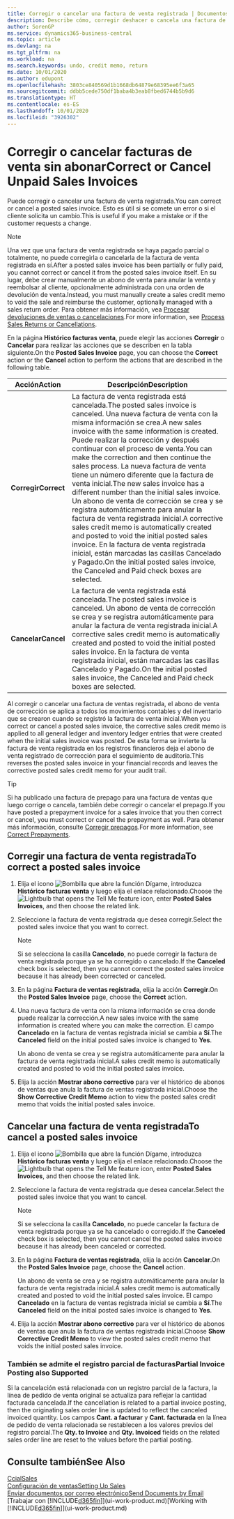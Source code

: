```yaml
---
title: Corregir o cancelar una factura de venta registrada | Documentos de Microsoft
description: Describe cómo, corregir deshacer o cancela una factura de venta registrada y aplicar un abono de venta.
author: SorenGP
ms.service: dynamics365-business-central
ms.topic: article
ms.devlang: na
ms.tgt_pltfrm: na
ms.workload: na
ms.search.keywords: undo, credit memo, return
ms.date: 10/01/2020
ms.author: edupont
ms.openlocfilehash: 3803ce840569d1b1668db64879e68395ee6f3a65
ms.sourcegitcommit: ddbb5cede750df1baba4b3eab8fbed6744b5b9d6
ms.translationtype: HT
ms.contentlocale: es-ES
ms.lasthandoff: 10/01/2020
ms.locfileid: "3926302"
---
```

# <a name="correct-or-cancel-unpaid-sales-invoices"></a><span data-ttu-id="aeb75-103">Corregir o cancelar facturas de venta sin abonar</span><span class="sxs-lookup"><span data-stu-id="aeb75-103">Correct or Cancel Unpaid Sales Invoices</span></span>

<span data-ttu-id="aeb75-104">Puede corregir o cancelar una factura de venta registrada.</span><span class="sxs-lookup"><span data-stu-id="aeb75-104">You can correct or cancel a posted sales invoice.</span></span> <span data-ttu-id="aeb75-105">Esto es útil si se comete un error o si el cliente solicita un cambio.</span><span class="sxs-lookup"><span data-stu-id="aeb75-105">This is useful if you make a mistake or if the customer requests a change.</span></span>

> [!NOTE]  
> <span data-ttu-id="aeb75-106">Una vez que una factura de venta registrada se haya pagado parcial o totalmente, no puede corregirla o cancelarla de la factura de venta registrada en sí.</span><span class="sxs-lookup"><span data-stu-id="aeb75-106">After a posted sales invoice has been partially or fully paid, you cannot correct or cancel it from the posted sales invoice itself.</span></span> <span data-ttu-id="aeb75-107">En su lugar, debe crear manualmente un abono de venta para anular la venta y reembolsar al cliente, opcionalmente administrada con una orden de devolución de venta.</span><span class="sxs-lookup"><span data-stu-id="aeb75-107">Instead, you must manually create a sales credit memo to void the sale and reimburse the customer, optionally managed with a sales return order.</span></span> <span data-ttu-id="aeb75-108">Para obtener más información, vea [Procesar devoluciones de ventas o cancelaciones](sales-how-process-sales-returns-cancellations.md).</span><span class="sxs-lookup"><span data-stu-id="aeb75-108">For more information, see [Process Sales Returns or Cancellations](sales-how-process-sales-returns-cancellations.md).</span></span>

<span data-ttu-id="aeb75-109">En la página **Histórico facturas venta**, puede elegir las acciones **Corregir** o **Cancelar** para realizar las acciones que se describen en la tabla siguiente.</span><span class="sxs-lookup"><span data-stu-id="aeb75-109">On the **Posted Sales Invoice** page, you can choose the **Correct** action or the **Cancel** action to perform the actions that are described in the following table.</span></span>

| <span data-ttu-id="aeb75-110">Acción</span><span class="sxs-lookup"><span data-stu-id="aeb75-110">Action</span></span> | <span data-ttu-id="aeb75-111">Descripción</span><span class="sxs-lookup"><span data-stu-id="aeb75-111">Description</span></span> |
| --- | --- |
| <span data-ttu-id="aeb75-112">**Corregir**</span><span class="sxs-lookup"><span data-stu-id="aeb75-112">**Correct**</span></span> |<span data-ttu-id="aeb75-113">La factura de venta registrada está cancelada.</span><span class="sxs-lookup"><span data-stu-id="aeb75-113">The posted sales invoice is canceled.</span></span> <span data-ttu-id="aeb75-114">Una nueva factura de venta con la misma información se crea.</span><span class="sxs-lookup"><span data-stu-id="aeb75-114">A new sales invoice with the same information is created.</span></span> <span data-ttu-id="aeb75-115">Puede realizar la corrección y después continuar con el proceso de venta.</span><span class="sxs-lookup"><span data-stu-id="aeb75-115">You can make the correction and then continue the sales process.</span></span> <span data-ttu-id="aeb75-116">La nueva factura de venta tiene un número diferente que la factura de venta inicial.</span><span class="sxs-lookup"><span data-stu-id="aeb75-116">The new sales invoice has a different number than the initial sales invoice.</span></span> <span data-ttu-id="aeb75-117">Un abono de venta de corrección se crea y se registra automáticamente para anular la factura de venta registrada inicial.</span><span class="sxs-lookup"><span data-stu-id="aeb75-117">A corrective sales credit memo is automatically created and posted to void the initial posted sales invoice.</span></span> <span data-ttu-id="aeb75-118">En la factura de venta registrada inicial, están marcadas las casillas Cancelado y Pagado.</span><span class="sxs-lookup"><span data-stu-id="aeb75-118">On the initial posted sales invoice, the Canceled and Paid check boxes are selected.</span></span> |
| <span data-ttu-id="aeb75-119">**Cancelar**</span><span class="sxs-lookup"><span data-stu-id="aeb75-119">**Cancel**</span></span> |<span data-ttu-id="aeb75-120">La factura de venta registrada está cancelada.</span><span class="sxs-lookup"><span data-stu-id="aeb75-120">The posted sales invoice is canceled.</span></span> <span data-ttu-id="aeb75-121">Un abono de venta de corrección se crea y se registra automáticamente para anular la factura de venta registrada inicial.</span><span class="sxs-lookup"><span data-stu-id="aeb75-121">A corrective sales credit memo is automatically created and posted to void the initial posted sales invoice.</span></span> <span data-ttu-id="aeb75-122">En la factura de venta registrada inicial, están marcadas las casillas Cancelado y Pagado.</span><span class="sxs-lookup"><span data-stu-id="aeb75-122">On the initial posted sales invoice, the Canceled and Paid check boxes are selected.</span></span> |

<span data-ttu-id="aeb75-123">Al corregir o cancelar una factura de ventas registrada, el abono de venta de corrección se aplica a todos los movimientos contables y del inventario que se crearon cuando se registró la factura de venta inicial.</span><span class="sxs-lookup"><span data-stu-id="aeb75-123">When you correct or cancel a posted sales invoice, the corrective sales credit memo is applied to all general ledger and inventory ledger entries that were created when the initial sales invoice was posted.</span></span> <span data-ttu-id="aeb75-124">De esta forma se invierte la factura de venta registrada en los registros financieros deja el abono de venta registrado de corrección para el seguimiento de auditoria.</span><span class="sxs-lookup"><span data-stu-id="aeb75-124">This reverses the posted sales invoice in your financial records and leaves the corrective posted sales credit memo for your audit trail.</span></span>  

> [!TIP]
> <span data-ttu-id="aeb75-125">Si ha publicado una factura de prepago para una factura de ventas que luego corrige o cancela, también debe corregir o cancelar el prepago.</span><span class="sxs-lookup"><span data-stu-id="aeb75-125">If you have posted a prepayment invoice for a sales invoice that you then correct or cancel, you must correct or cancel the prepayment as well.</span></span> <span data-ttu-id="aeb75-126">Para obtener más información, consulte [Corregir prepagos](finance-how-to-correct-prepayments.md).</span><span class="sxs-lookup"><span data-stu-id="aeb75-126">For more information, see [Correct Prepayments](finance-how-to-correct-prepayments.md).</span></span>

## <a name="to-correct-a-posted-sales-invoice"></a><span data-ttu-id="aeb75-127">Corregir una factura de venta registrada</span><span class="sxs-lookup"><span data-stu-id="aeb75-127">To correct a posted sales invoice</span></span>

1. <span data-ttu-id="aeb75-128">Elija el icono ![Bombilla que abre la función Dígame](media/ui-search/search_small.png "Dígame qué desea hacer"), introduzca **Histórico facturas venta** y luego elija el enlace relacionado.</span><span class="sxs-lookup"><span data-stu-id="aeb75-128">Choose the ![Lightbulb that opens the Tell Me feature](media/ui-search/search_small.png "Tell me what you want to do") icon, enter **Posted Sales Invoices**, and then choose the related link.</span></span>  
2. <span data-ttu-id="aeb75-129">Seleccione la factura de venta registrada que desea corregir.</span><span class="sxs-lookup"><span data-stu-id="aeb75-129">Select the posted sales invoice that you want to correct.</span></span>

    > [!NOTE]  
    >   <span data-ttu-id="aeb75-130">Si se selecciona la casilla **Cancelado**, no puede corregir la factura de venta registrada porque ya se ha corregido o cancelado.</span><span class="sxs-lookup"><span data-stu-id="aeb75-130">If the **Canceled** check box is selected, then you cannot correct the posted sales invoice because it has already been corrected or canceled.</span></span>
3. <span data-ttu-id="aeb75-131">En la página **Factura de ventas registrada**, elija la acción **Corregir**.</span><span class="sxs-lookup"><span data-stu-id="aeb75-131">On the **Posted Sales Invoice** page, choose the **Correct** action.</span></span>  
4. <span data-ttu-id="aeb75-132">Una nueva factura de venta con la misma información se crea donde puede realizar la corrección.</span><span class="sxs-lookup"><span data-stu-id="aeb75-132">A new sales invoice with the same information is created where you can make the correction.</span></span> <span data-ttu-id="aeb75-133">El campo **Cancelado** en la factura de ventas registrada inicial se cambia a **Sí**.</span><span class="sxs-lookup"><span data-stu-id="aeb75-133">The **Canceled** field on the initial posted sales invoice is changed to **Yes**.</span></span>

    <span data-ttu-id="aeb75-134">Un abono de venta se crea y se registra automáticamente para anular la factura de venta registrada inicial.</span><span class="sxs-lookup"><span data-stu-id="aeb75-134">A sales credit memo is automatically created and posted to void the initial posted sales invoice.</span></span>
5. <span data-ttu-id="aeb75-135">Elija la acción **Mostrar abono correctivo** para ver el histórico de abonos de ventas que anula la factura de ventas registrada inicial.</span><span class="sxs-lookup"><span data-stu-id="aeb75-135">Choose the **Show Corrective Credit Memo** action to view the posted sales credit memo that voids the initial posted sales invoice.</span></span>

## <a name="to-cancel-a-posted-sales-invoice"></a><span data-ttu-id="aeb75-136">Cancelar una factura de venta registrada</span><span class="sxs-lookup"><span data-stu-id="aeb75-136">To cancel a posted sales invoice</span></span>

1. <span data-ttu-id="aeb75-137">Elija el icono ![Bombilla que abre la función Dígame](media/ui-search/search_small.png "Dígame qué desea hacer"), introduzca **Histórico facturas venta** y luego elija el enlace relacionado.</span><span class="sxs-lookup"><span data-stu-id="aeb75-137">Choose the ![Lightbulb that opens the Tell Me feature](media/ui-search/search_small.png "Tell me what you want to do") icon, enter **Posted Sales Invoices**, and then choose the related link.</span></span>  
2. <span data-ttu-id="aeb75-138">Seleccione la factura de venta registrada que desea cancelar.</span><span class="sxs-lookup"><span data-stu-id="aeb75-138">Select the posted sales invoice that you want to cancel.</span></span>

    > [!NOTE]  
    >   <span data-ttu-id="aeb75-139">Si se selecciona la casilla **Cancelado**, no puede cancelar la factura de venta registrada porque ya se ha cancelado o corregido.</span><span class="sxs-lookup"><span data-stu-id="aeb75-139">If the **Canceled** check box is selected, then you cannot cancel the posted sales invoice because it has already been canceled or corrected.</span></span>
3. <span data-ttu-id="aeb75-140">En la página **Factura de ventas registrada**, elija la acción **Cancelar**.</span><span class="sxs-lookup"><span data-stu-id="aeb75-140">On the **Posted Sales Invoice** page, choose the **Cancel** action.</span></span>

    <span data-ttu-id="aeb75-141">Un abono de venta se crea y se registra automáticamente para anular la factura de venta registrada inicial.</span><span class="sxs-lookup"><span data-stu-id="aeb75-141">A sales credit memo is automatically created and posted to void the initial posted sales invoice.</span></span> <span data-ttu-id="aeb75-142">El campo **Cancelado** en la factura de ventas registrada inicial se cambia a **Sí**.</span><span class="sxs-lookup"><span data-stu-id="aeb75-142">The **Canceled** field on the initial posted sales invoice is changed to **Yes**.</span></span>
4. <span data-ttu-id="aeb75-143">Elija la acción **Mostrar abono correctivo** para ver el histórico de abonos de ventas que anula la factura de ventas registrada inicial.</span><span class="sxs-lookup"><span data-stu-id="aeb75-143">Choose **Show Corrective Credit Memo** to view the posted sales credit memo that voids the initial posted sales invoice.</span></span>

### <a name="partial-invoice-posting-also-supported"></a><span data-ttu-id="aeb75-144">También se admite el registro parcial de facturas</span><span class="sxs-lookup"><span data-stu-id="aeb75-144">Partial Invoice Posting also Supported</span></span>

<span data-ttu-id="aeb75-145">Si la cancelación está relacionada con un registro parcial de la factura, la línea de pedido de venta original se actualiza para reflejar la cantidad facturada cancelada.</span><span class="sxs-lookup"><span data-stu-id="aeb75-145">If the cancellation is related to a partial invoice posting, then the originating sales order line is updated to reflect the canceled invoiced quantity.</span></span> <span data-ttu-id="aeb75-146">Los campos **Cant. a facturar** y **Cant. facturada** en la línea de pedido de venta relacionada se restablecen a los valores previos del registro parcial.</span><span class="sxs-lookup"><span data-stu-id="aeb75-146">The **Qty. to Invoice** and **Qty. Invoiced** fields on the related sales order line are reset to the values before the partial posting.</span></span>

## <a name="see-also"></a><span data-ttu-id="aeb75-147">Consulte también</span><span class="sxs-lookup"><span data-stu-id="aeb75-147">See Also</span></span>

[<span data-ttu-id="aeb75-148">Ccial</span><span class="sxs-lookup"><span data-stu-id="aeb75-148">Sales</span></span>](sales-manage-sales.md)  
[<span data-ttu-id="aeb75-149">Configuración de ventas</span><span class="sxs-lookup"><span data-stu-id="aeb75-149">Setting Up Sales</span></span>](sales-setup-sales.md)  
[<span data-ttu-id="aeb75-150">Enviar documentos por correo electrónico</span><span class="sxs-lookup"><span data-stu-id="aeb75-150">Send Documents by Email</span></span>](ui-how-send-documents-email.md)  
<span data-ttu-id="aeb75-151">[Trabajar con [!INCLUDE[d365fin](includes/d365fin_md.md)]](ui-work-product.md)</span><span class="sxs-lookup"><span data-stu-id="aeb75-151">[Working with [!INCLUDE[d365fin](includes/d365fin_md.md)]](ui-work-product.md)</span></span>
